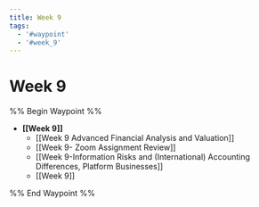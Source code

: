 ```yaml
---
title: Week 9
tags:
  - '#waypoint'
  - '#week_9'
---
```

# Week 9
%% Begin Waypoint %%
- **[[Week 9]]**
	- [[Week 9 Advanced Financial Analysis and Valuation]]
	- [[Week 9- Zoom Assignment Review]]
	- [[Week 9-Information Risks and (International) Accounting Differences,     Platform Businesses]]
	- [[Week 9]]

%% End Waypoint %%
